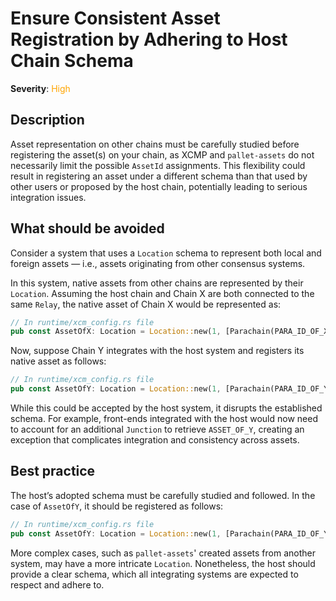 # Ensure Consistent Asset Registration by Adhering to Host Chain Schema

**Severity**: <span style="color:orange;">High</span>

## Description

Asset representation on other chains must be carefully studied before registering the asset(s) on your chain, as XCMP and `pallet-assets` do not necessarily limit the possible `AssetId` assignments. This flexibility could result in registering an asset under a different schema than that used by other users or proposed by the host chain, potentially leading to serious integration issues.

## What should be avoided

Consider a system that uses a `Location` schema to represent both local and foreign assets — i.e., assets originating from other consensus systems.

In this system, native assets from other chains are represented by their `Location`. Assuming the host chain and Chain X are both connected to the same `Relay`, the native asset of Chain X would be represented as:

```rust
// In runtime/xcm_config.rs file
pub const AssetOfX: Location = Location::new(1, [Parachain(PARA_ID_OF_X)]);
```

Now, suppose Chain Y integrates with the host system and registers its native asset as follows:

```rust
// In runtime/xcm_config.rs file
pub const AssetOfY: Location = Location::new(1, [Parachain(PARA_ID_OF_Y), GeneralIndex(0)]);
```

While this could be accepted by the host system, it disrupts the established schema. For example, front-ends integrated with the host would now need to account for an additional `Junction` to retrieve `ASSET_OF_Y`, creating an exception that complicates integration and consistency across assets.

## Best practice

The host’s adopted schema must be carefully studied and followed. In the case of `AssetOfY`, it should be registered as follows:

```rust
// In runtime/xcm_config.rs file
pub const AssetOfY: Location = Location::new(1, [Parachain(PARA_ID_OF_Y)]);
```

More complex cases, such as `pallet-assets`' created assets from another system, may have a more intricate `Location`. Nonetheless, the host should provide a clear schema, which all integrating systems are expected to respect and adhere to.
